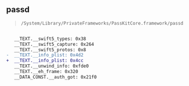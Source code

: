 ## passd

> `/System/Library/PrivateFrameworks/PassKitCore.framework/passd`

```diff

   __TEXT.__swift5_types: 0x38
   __TEXT.__swift5_capture: 0x264
   __TEXT.__swift5_protos: 0x8
-  __TEXT.__info_plist: 0x4d2
+  __TEXT.__info_plist: 0x4cc
   __TEXT.__unwind_info: 0xfde0
   __TEXT.__eh_frame: 0x320
   __DATA_CONST.__auth_got: 0x21f0

```
